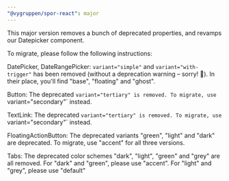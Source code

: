 ```yaml
---
"@vygruppen/spor-react": major
---
```


This major version removes a bunch of deprecated properties, and revamps our Datepicker component.

To migrate, please follow the following instructions:

DatePicker, DateRangePicker: `variant="simple"` and `variant="with-trigger"` has been removed (without a deprecation warning – sorry! 🙈). In their place, you'll find "base", "floating" and "ghost".

Button: The deprecated `variant="tertiary" is removed. To migrate, use `variant="secondary"` instead.

TextLink: The deprecated `variant="tertiary" is removed. To migrate, use `variant="secondary"` instead.

FloatingActionButton: The deprecated variants "green", "light" and "dark" are deprecated. To migrate, use "accent" for all three versions.

Tabs: The deprecated color schemes "dark", "light", "green" and "grey" are all removed. For "dark" and "green", please use "accent". For "light" and "grey", please use "default"
